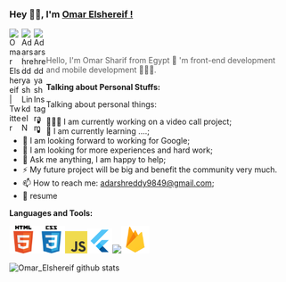 ### Hey 👋🏽, I'm [Omar Elshereif !]() 

<a href="https://twitter.com/OelshereifS">
  <img align="left" alt="Omar Elshereif | Twitter" width="22px" src="https://cdn.jsdelivr.net/npm/simple-icons@v3/icons/twitter.svg" /></a>
  <a href="https://www.linkedin.com/in/omar-elshereif-67605723a/">
  <img align="left" alt="Adarshreddyash LinkdeIN" width="22px" src="https://cdn.jsdelivr.net/npm/simple-icons@v3/icons/linkedin.svg" />
</a>
<a href="https://www.instagram.com/o.elshereif/">
  <img align="left" alt="Adarshreddyash Instagram" width="22px" src="https://cdn.jsdelivr.net/npm/simple-icons@v3/icons/instagram.svg" />
</a>
<br />
<br />

> Hello, I'm Omar Sharif from Egypt 🚀 'm front-end development and mobile development 👨🏽‍💻.
  
**Talking about Personal Stuffs:**

Talking about personal things:

- 👨🏽‍💻 I am currently working on a video call project;
- 🌱 I am currently learning ....;
- 👯 I am looking forward to working for Google;
- 🤔 I am looking for more experiences and hard work;
- 💬 Ask me anything, I am happy to help;
- ⚡️ My future project will be big and benefit the community very much.
- 📫 How to reach me: adarshreddy9849@gmail.com;
- 📝 resume

**Languages and Tools:**  

<img src="https://raw.githubusercontent.com/github/explore/80688e429a7d4ef2fca1e82350fe8e3517d3494d/topics/html/html.png" height="50"><img src="https://raw.githubusercontent.com/github/explore/80688e429a7d4ef2fca1e82350fe8e3517d3494d/topics/css/css.png" height="50"><img src="https://raw.githubusercontent.com/github/explore/80688e429a7d4ef2fca1e82350fe8e3517d3494d/topics/javascript/javascript.png" height="40"><img src="https://raw.githubusercontent.com/github/explore/80688e429a7d4ef2fca1e82350fe8e3517d3494d/topics/flutter/flutter.png" height="45"><img src="https://upload.wikimedia.org/wikipedia/commons/7/7e/Dart-logo.png" height="45"><img height="50" src="https://raw.githubusercontent.com/github/explore/80688e429a7d4ef2fca1e82350fe8e3517d3494d/topics/firebase/firebase.png">





![Omar_Elshereif github stats](https://github-readme-stats.vercel.app/api?username=omarelshereif&show_icons=true&hide_border=true)



